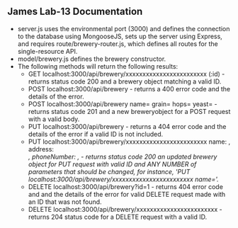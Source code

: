 ## James Lab-13 Documentation

  * server.js uses the environmental port (3000) and defines the connection to the database using MongooseJS, sets up the server using Express, and requires route/brewery-router.js, which defines all routes for the single-resource API.
  * model/brewery.js defines the brewery constructor.
  * The following methods will return the following results:
    * GET localhost:3000/api/brewery/xxxxxxxxxxxxxxxxxxxxxxxx (:id) - returns status code 200 and a brewery object matching a valid ID.
    * POST localhost:3000/api/brewery - returns a 400 error code and the details of the error.
    * POST localhost:3000/api/brewery name=<NAME> grain=<GRAIN> hops=<HOPS> yeast=<YEAST> - returns status code 201 and a new breweryobject for a POST request with a valid body.
    * PUT localhost:3000/api/brewery - returns a 404 error code and the details of the error if a valid ID is not included.
    * PUT localhost:3000/api/brewery/xxxxxxxxxxxxxxxxxxxxxxxx name: <NAME>,
    address: <ADDRESS>, phoneNumber: <PHONENUMBER>, - returns status code 200 an updated brewery object for PUT request with valid ID and ANY NUMBER of parameters that should be changed, for instance, 'PUT localhost:3000/api/brewery/xxxxxxxxxxxxxxxxxxxxxxxx name=<NAME>'.
    * DELETE localhost:3000/api/brewery?id=1 - returns 404 error code and and the details of the error for valid DELETE request made with an ID that was not found.
    * DELETE localhost:3000/api/brewery/xxxxxxxxxxxxxxxxxxxxxxxx - returns  204 status code for a DELETE request with a valid ID.
